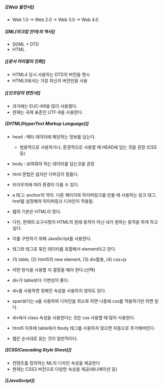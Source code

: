 ##### [[Web 발전사]]
- Web 1.0 → Web 2.0 → Web 3.0 → Web 4.0 

##### [[ML(마크업 언어)의 역사]]
- SGML + DTD
- HTML

##### [[문서 머리말의 진화]]
- HTML4 당시 사용하는 DTD의 버전을 명시
- HTML5에서는 가장 최신의 버전만을 사용

##### [[인코딩의 변천사]]
- 과거에는 EUC-KR을 많이 사용했다.
- 현재는 국제 표준인 UTF-8을 사용한다.

##### [[HTML(HyperText Markup Language)]]
- head : 메타 데이터에 해당하는 정보를 담는다.
	- 범용적으로 사용하거나, 환경적으로 사용할 때 HEAD에 담는 것을 권장 (CSS 등)
- body : 보여줘야 하는 데이터를 담는것을 권장



- html 문법은 쉽지만 디버깅이 힘들다.
- 브라우저에 따라 환경이 다를 수 있다.

- a 태그: anchor의 약자. 다른 페이지와 하이퍼링크를 만들 때 사용하는 링크 태그. href를 설정해야 하이퍼링크 디자인이 적용됨.
- 웹의 기본은 HTML이 맞다. 
- 다만, 현재의 요구사항이 HTML의 원래 동작이 아닌 내가 원하는 동작을 하게 하고싶다.
- 이를 구현하기 위해 JavaScript를 사용한다.
- 태그와 태그로 묶인 데이터를 포함해서 element라고 한다.

- (1) table, (2) html5의 new element, (3) div활용, (4) css+js
- 어떤 방식을 사용할 지 결정을 해야 한다.(선택)
- div가 table보다 가변성이 좋다.
- div를 사용하면 정해진 속성을 사용하지 않아도 된다.
- span보다는 a를 사용하여 디자인을 최소화 하면 나중에 css를 적용하기만 하면 된다.
- div에서 class 속성을 사용한다는 것은 css 사용할 때 많이 사용한다.
- html5 이후에 table에서 tbody 태그를 사용하지 않으면 자동으로 추가해버린다.


- 웹은 순서대로 읽는 것이 일반적이다.
##### [[CSS(Cascading Style Sheet)]]
- 컨텐츠를 정의하는 ML의 디자인 속성을 제공한다
- 현재는 CSS3 버전으로 다양한 속성을 제공(애니메이션 등)

##### [[JavaScript]]
